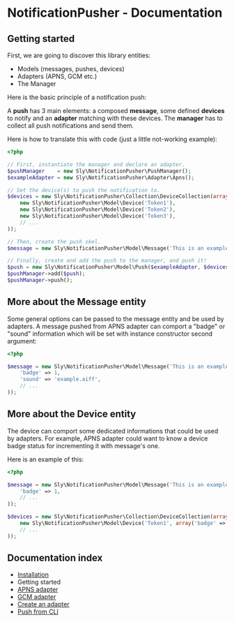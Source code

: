# NotificationPusher - Documentation

## Getting started

First, we are going to discover this library entities:

* Models (messages, pushes, devices)
* Adapters (APNS, GCM etc.)
* The Manager

Here is the basic principle of a notification push:

A **push** has 3 main elements: a composed **message**, some defined **devices** to notify
and an **adapter** matching with these devices.
The **manager** has to collect all push notifications and send them.

Here is how to translate this with code (just a little not-working example):

``` php
<?php

// First, instantiate the manager and declare an adapter.
$pushManager    = new Sly\NotificationPusher\PushManager();
$exampleAdapter = new Sly\NotificationPusher\Adapter\Apns();

// Set the device(s) to push the notification to.
$devices = new Sly\NotificationPusher\Collection\DeviceCollection(array(
    new Sly\NotificationPusher\Model\Device('Token1'),
    new Sly\NotificationPusher\Model\Device('Token2'),
    new Sly\NotificationPusher\Model\Device('Token3'),
    // ...
));

// Then, create the push skel.
$message = new Sly\NotificationPusher\Model\Message('This is an example.');

// Finally, create and add the push to the manager, and push it!
$push = new Sly\NotificationPusher\Model\Push($exampleAdapter, $devices, $message);
$pushManager->add($push);
$pushManager->push();
```

## More about the Message entity

Some general options can be passed to the message entity and be used by adapters.
A message pushed from APNS adapter can comport a "badge" or "sound" information which will be set with
instance constructor second argument:

``` php
<?php

$message = new Sly\NotificationPusher\Model\Message('This is an example.', array(
    'badge' => 1,
    'sound' => 'example.aiff',
    // ...
));
```

## More about the Device entity

The device can comport some dedicated informations that could be used by adapters.
For example, APNS adapter could want to know a device badge status for incrementing it with message's one.

Here is an example of this:

``` php
<?php

$message = new Sly\NotificationPusher\Model\Message('This is an example.', array(
    'badge' => 1,
    // ...
));

$devices = new Sly\NotificationPusher\Collection\DeviceCollection(array(
    new Sly\NotificationPusher\Model\Device('Token1', array('badge' => 5)),
    // ...
));
```

## Documentation index

* [Installation](https://github.com/Ph3nol/NotificationPusher/blob/master/doc/installation.md)
* Getting started
* [APNS adapter](https://github.com/Ph3nol/NotificationPusher/blob/master/doc/apns-adapter.md)
* [GCM adapter](https://github.com/Ph3nol/NotificationPusher/blob/master/doc/gcm-adapter.md)
* [Create an adapter](https://github.com/Ph3nol/NotificationPusher/blob/master/doc/create-an-adapter.md)
* [Push from CLI](https://github.com/Ph3nol/NotificationPusher/blob/master/doc/push-from-cli.md)
